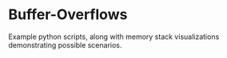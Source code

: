 # Buffer-Overflows

Example python scripts, along with memory stack visualizations demonstrating possible scenarios.
